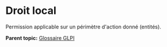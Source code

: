 Droit local
===========

Permission applicable sur un périmètre d'action donné (entités).

**Parent topic:** [Glossaire GLPI](../../glpi/glossary.html)
